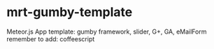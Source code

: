 mrt-gumby-template
==================

Meteor.js App template: gumby framework, slider, G+, GA, eMailForm
remember to add: coffeescript

